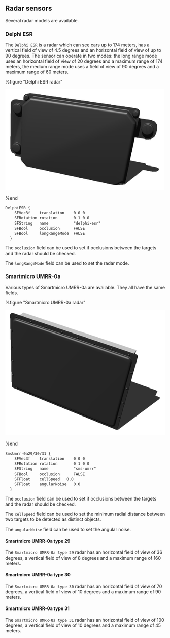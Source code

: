 ## Radar sensors

Several radar models are available.

### Delphi ESR

The `Delphi ESR` is a radar which can see cars up to 174 meters, has a vertical
field of view of 4.5 degrees and an horizontal field of view of up to 90
degrees. The sensor can operate in two modes: the long range mode uses an
horizontal field of view of 20 degrees and a maximum range of 174 meters, the
medium range mode uses a field of view of 90 degrees and a maximum range of 60
meters.

%figure "Delphi ESR radar"

![delphi.png](images/delphi.png)

%end

```
DelphiESR {
    SFVec3f    translation    0 0 0
    SFRotation rotation       0 1 0 0
    SFString   name           "delphi-esr"
    SFBool     occlusion      FALSE
    SFBool     longRangeMode  FALSE
  }
```

The `occlusion` field can be used to set if occlusions between the targets and
the radar should be checked.

The `longRangeMode` field can be used to set the radar mode.

### Smartmicro UMRR-0a

Various types of Smartmicro UMRR-0a are available. They all have the same
fields.

%figure "Smartmicro UMRR-0a radar"

![smartmicro.png](images/smartmicro.png)

%end

```
SmsUmrr-0a29/30/31 {
    SFVec3f    translation    0 0 0
    SFRotation rotation       0 1 0 0
    SFString   name           "sms-umrr"
    SFBool     occlusion      FALSE
    SFFloat    cellSpeed   0.0
    SFFloat    angularNoise   0.0
  }
```

The `occlusion` field can be used to set if occlusions between the targets and
the radar should be checked.

The `cellSpeed` field can be used to set the minimum radial distance between two
targets to be detected as distinct objects.

The `angularNoise` field can be used to set the angular noise.

#### Smartmicro UMRR-0a type 29

The `Smartmicro UMRR-0a type 29` radar has an horizontal field of view of 36
degrees, a vertical field of view of 8 degrees and a maximum range of 160
meters.

#### Smartmicro UMRR-0a type 30

The `Smartmicro UMRR-0a type 30` radar has an horizontal field of view of 70
degrees, a vertical field of view of 10 degrees and a maximum range of 90
meters.

#### Smartmicro UMRR-0a type 31

The `Smartmicro UMRR-0a type 31` radar has an horizontal field of view of 100
degrees, a vertical field of view of 10 degrees and a maximum range of 45
meters.
